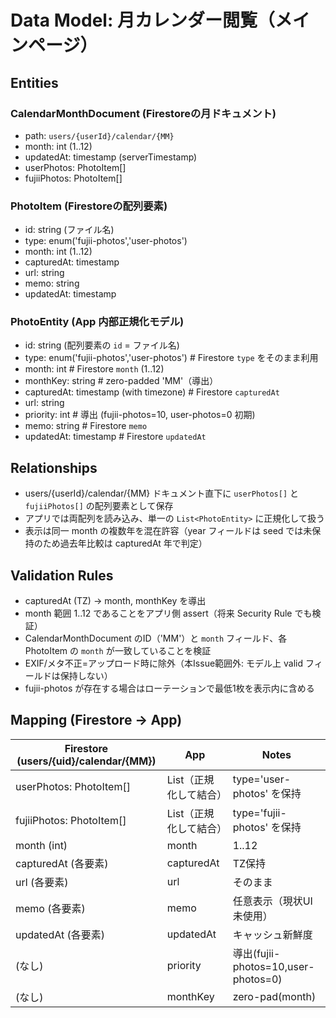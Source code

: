 # Data Model: 月カレンダー閲覧（メインページ）

## Entities

### CalendarMonthDocument (Firestoreの月ドキュメント)
- path: `users/{userId}/calendar/{MM}`
- month: int (1..12)
- updatedAt: timestamp (serverTimestamp)
- userPhotos: PhotoItem[]
- fujiiPhotos: PhotoItem[]

### PhotoItem (Firestoreの配列要素)
- id: string (ファイル名)
- type: enum('fujii-photos','user-photos')
- month: int (1..12)
- capturedAt: timestamp
- url: string
- memo: string
- updatedAt: timestamp

### PhotoEntity (App 内部正規化モデル)
- id: string (配列要素の `id` = ファイル名)
- type: enum('fujii-photos','user-photos')  # Firestore `type` をそのまま利用
- month: int  # Firestore `month` (1..12)
- monthKey: string  # zero-padded 'MM'（導出）
- capturedAt: timestamp (with timezone) # Firestore `capturedAt`
- url: string
- priority: int  # 導出 (fujii-photos=10, user-photos=0 初期)
- memo: string  # Firestore `memo`
- updatedAt: timestamp  # Firestore `updatedAt`

## Relationships
- users/{userId}/calendar/{MM} ドキュメント直下に `userPhotos[]` と `fujiiPhotos[]` の配列要素として保存
- アプリでは両配列を読み込み、単一の `List<PhotoEntity>` に正規化して扱う
- 表示は同一 month の複数年を混在許容（year フィールドは seed では未保持のため過去年比較は capturedAt 年で判定）

## Validation Rules
- capturedAt (TZ) → month, monthKey を導出
- month 範囲 1..12 であることをアプリ側 assert（将来 Security Rule でも検証）
- CalendarMonthDocument のID（'MM'）と `month` フィールド、各 PhotoItem の `month` が一致していることを検証
- EXIF/メタ不正=アップロード時に除外（本Issue範囲外: モデル上 valid フィールドは保持しない）
- fujii-photos が存在する場合はローテーションで最低1枚を表示内に含める
## Mapping (Firestore → App)
| Firestore (users/{uid}/calendar/{MM}) | App                                  | Notes                               |
| ------------------------------------- | ------------------------------------ | ----------------------------------- |
| userPhotos: PhotoItem[]               | List<PhotoEntity>（正規化して結合）  | type='user-photos' を保持           |
| fujiiPhotos: PhotoItem[]              | List<PhotoEntity>（正規化して結合）  | type='fujii-photos' を保持          |
| month (int)                           | month                                | 1..12                               |
| capturedAt (各要素)                   | capturedAt                           | TZ保持                              |
| url (各要素)                          | url                                  | そのまま                            |
| memo (各要素)                         | memo                                 | 任意表示（現状UI未使用）            |
| updatedAt (各要素)                    | updatedAt                            | キャッシュ新鮮度                    |
| (なし)                                | priority                             | 導出(fujii-photos=10,user-photos=0) |
| (なし)                                | monthKey                             | zero-pad(month)                     |

